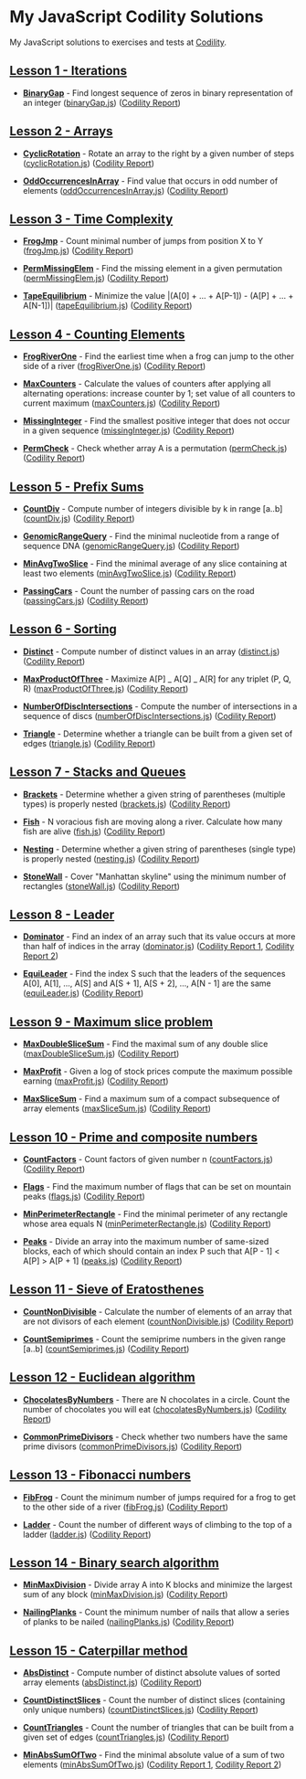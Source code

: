 # My JavaScript Codility Solutions

My JavaScript solutions to exercises and tests at [Codility](https://codility.com/programmers/lessons/).

## [Lesson 1 - Iterations](https://app.codility.com/programmers/lessons/1-iterations/)

- [**BinaryGap**](https://app.codility.com/programmers/lessons/1-iterations/binary_gap/) - Find longest sequence of zeros in binary representation of an integer ([binaryGap.js](./01-iterations/binaryGap.js)) ([Codility Report](https://app.codility.com/demo/results/trainingGJYAD9-MAD/))

## [Lesson 2 - Arrays](https://app.codility.com/programmers/lessons/2-arrays/)

- [**CyclicRotation**](https://app.codility.com/programmers/lessons/2-arrays/cyclic_rotation/) - Rotate an array to the right by a given number of steps ([cyclicRotation.js](./02-arrays/cyclicRotation.js)) ([Codility Report](https://app.codility.com/demo/results/trainingX6M4M6-QPE/))

- [**OddOccurrencesInArray**](https://app.codility.com/programmers/lessons/2-arrays/odd_occurrences_in_array/) - Find value that occurs in odd number of elements ([oddOccurrencesInArray.js](./02-arrays/cyclicRotation.js)) ([Codility Report](https://app.codility.com/demo/results/trainingFQSK8M-RG3/))

## [Lesson 3 - Time Complexity](https://app.codility.com/programmers/lessons/3-time_complexity/)

- [**FrogJmp**](https://app.codility.com/programmers/lessons/3-time_complexity/frog_jmp/) - Count minimal number of jumps from position X to Y ([frogJmp.js](./03-time-complexity/frogJmp.js)) ([Codility Report](https://app.codility.com/demo/results/trainingYPMZCR-8KN//))

- [**PermMissingElem**](https://app.codility.com/programmers/lessons/3-time_complexity/perm_missing_elem/) - Find the missing element in a given permutation ([permMissingElem.js](./03-time-complexity/permMissingElem.js)) ([Codility Report](https://app.codility.com/demo/results/trainingB498EH-6U9/))

- [**TapeEquilibrium**](https://app.codility.com/programmers/lessons/3-time_complexity/tape_equilibrium/) - Minimize the value |(A[0] + ... + A[P-1]) - (A[P] + ... + A[N-1])| ([tapeEquilibrium.js](./03-time-complexity/tapeEquilibrium.js)) ([Codility Report](https://app.codility.com/demo/results/trainingVUGJ4W-TRD/))

## [Lesson 4 - Counting Elements](https://app.codility.com/programmers/lessons/4-counting_elements/)

- [**FrogRiverOne**](https://app.codility.com/programmers/lessons/4-counting_elements/frog_river_one/) - Find the earliest time when a frog can jump to the other side of a river ([frogRiverOne.js](./04-counting-elements/frogRiverOne.js)) ([Codility Report](https://app.codility.com/demo/results/trainingCX3SCJ-7VM/))

- [**MaxCounters**](https://app.codility.com/programmers/lessons/4-counting_elements/max_counters/) - Calculate the values of counters after applying all alternating operations: increase counter by 1; set value of all counters to current maximum ([maxCounters.js](./04-counting-elements/maxCounters.js)) ([Codility Report](https://app.codility.com/demo/results/training25V3A5-5PA/))

- [**MissingInteger**](https://app.codility.com/programmers/lessons/4-counting_elements/missing_integer/) - Find the smallest positive integer that does not occur in a given sequence ([missingInteger.js](./04-counting-elements/missingInteger.js)) ([Codility Report](https://app.codility.com/demo/results/trainingJNN86R-V67/))

- [**PermCheck**](https://app.codility.com/programmers/lessons/4-counting_elements/perm_check/) - Check whether array A is a permutation ([permCheck.js](./04-counting-elements/permCheck.js)) ([Codility Report](https://app.codility.com/demo/results/training4PE5VF-PZH/))

## [Lesson 5 - Prefix Sums](https://app.codility.com/programmers/lessons/5-prefix_sums/)

- [**CountDiv**](https://app.codility.com/programmers/lessons/5-prefix_sums/count_div/) - Compute number of integers divisible by k in range [a..b] ([countDiv.js](./05-prefix-sums/countDiv.js)) ([Codility Report](https://app.codility.com/demo/results/trainingHXC6ZT-6KF/))

- [**GenomicRangeQuery**](https://app.codility.com/programmers/lessons/5-prefix_sums/genomic_range_query/) - Find the minimal nucleotide from a range of sequence DNA ([genomicRangeQuery.js](./05-prefix-sums/genomicRangeQuery.js)) ([Codility Report](https://app.codility.com/demo/results/trainingTGMMAN-FEN/))

- [**MinAvgTwoSlice**](https://app.codility.com/programmers/lessons/5-prefix_sums/min_avg_two_slice/) - Find the minimal average of any slice containing at least two elements ([minAvgTwoSlice.js](./05-prefix-sums/minAvgTwoSlice.js)) ([Codility Report](https://app.codility.com/demo/results/training38EMWX-DRJ/))

- [**PassingCars**](https://app.codility.com/programmers/lessons/5-prefix_sums/passing_cars/) - Count the number of passing cars on the road ([passingCars.js](./05-prefix-sums/passingCars.js)) ([Codility Report](https://app.codility.com/demo/results/trainingEV3WKJ-H2T/))

## [Lesson 6 - Sorting](https://app.codility.com/programmers/lessons/6-sorting/)

- [**Distinct**](https://app.codility.com/programmers/lessons/6-sorting/distinct/) - Compute number of distinct values in an array ([distinct.js](./06-sorting/distinct.js)) ([Codility Report](https://app.codility.com/demo/results/trainingRVCWPK-9WS/))

- [**MaxProductOfThree**](https://app.codility.com/programmers/lessons/6-sorting/max_product_of_three/) - Maximize A[P] _ A[Q] _ A[R] for any triplet (P, Q, R) ([maxProductOfThree.js](./06-sorting/maxProductOfThree.js)) ([Codility Report](https://app.codility.com/demo/results/training8RUW3M-RGZ/))

- [**NumberOfDiscIntersections**](https://app.codility.com/programmers/lessons/6-sorting/number_of_disc_intersections/) - Compute the number of intersections in a sequence of discs ([numberOfDiscIntersections.js](./06-sorting/numberOfDiscIntersections.js)) ([Codility Report](https://app.codility.com/demo/results/trainingVHCHHU-EDP/))

- [**Triangle**](https://app.codility.com/programmers/lessons/6-sorting/triangle/) - Determine whether a triangle can be built from a given set of edges ([triangle.js](./06-sorting/triangle.js)) ([Codility Report](https://app.codility.com/demo/results/training35MRMB-C9Q/))

## [Lesson 7 - Stacks and Queues](https://app.codility.com/programmers/lessons/7-stacks_and_queues/)

- [**Brackets**](https://app.codility.com/programmers/lessons/7-stacks_and_queues/brackets/) - Determine whether a given string of parentheses (multiple types) is properly nested ([brackets.js](./07-stacks-and-queues/brackets.js)) ([Codility Report](https://app.codility.com/demo/results/trainingRC3JDM-DZU/))

- [**Fish**](https://app.codility.com/programmers/lessons/7-stacks_and_queues/fish/) - N voracious fish are moving along a river. Calculate how many fish are alive ([fish.js](./07-stacks-and-queues/fish.js)) ([Codility Report](https://app.codility.com/demo/results/training5PYZPV-R4D/))

- [**Nesting**](https://app.codility.com/programmers/lessons/7-stacks_and_queues/nesting/) - Determine whether a given string of parentheses (single type) is properly nested ([nesting.js](./07-stacks-and-queues/nesting.js)) ([Codility Report](https://app.codility.com/demo/results/trainingSPCCTC-AUG/))

- [**StoneWall**](https://app.codility.com/programmers/lessons/7-stacks_and_queues/stone_wall/) - Cover "Manhattan skyline" using the minimum number of rectangles ([stoneWall.js](./07-stacks-and-queues/stoneWall.js)) ([Codility Report](https://app.codility.com/demo/results/training6QQDU3-GW5/))

## [Lesson 8 - Leader](https://app.codility.com/programmers/lessons/8-leader/)

- [**Dominator**](https://app.codility.com/programmers/lessons/8-leader/dominator/) - Find an index of an array such that its value occurs at more than half of indices in the array ([dominator.js](./08-leader/dominator.js)) ([Codility Report 1](https://app.codility.com/demo/results/trainingEQZT58-RM7/), [Codility Report 2](https://app.codility.com/demo/results/trainingP46Z4W-Q4J/))

- [**EquiLeader**](https://app.codility.com/programmers/lessons/8-leader/equi_leader/) - Find the index S such that the leaders of the sequences A[0], A[1], ..., A[S] and A[S + 1], A[S + 2], ..., A[N - 1] are the same ([equiLeader.js](./08-leader/equiLeader.js)) ([Codility Report](https://app.codility.com/demo/results/trainingVU9AJW-G2R/))

## [Lesson 9 - Maximum slice problem](https://app.codility.com/programmers/lessons/9-maximum_slice_problem/)

- [**MaxDoubleSliceSum**](https://app.codility.com/programmers/lessons/9-maximum_slice_problem/max_double_slice_sum/) - Find the maximal sum of any double slice ([maxDoubleSliceSum.js](./09-maximum-slice-problem/maxDoubleSliceSum.js)) ([Codility Report](https://app.codility.com/demo/results/trainingPTCD5K-5GX/))

- [**MaxProfit**](https://app.codility.com/programmers/lessons/9-maximum_slice_problem/max_profit/) - Given a log of stock prices compute the maximum possible earning ([maxProfit.js](./09-maximum-slice-problem/maxProfit.js)) ([Codility Report](https://app.codility.com/demo/results/training5FX399-H93/))

- [**MaxSliceSum**](https://app.codility.com/programmers/lessons/9-maximum_slice_problem/max_slice_sum/) - Find a maximum sum of a compact subsequence of array elements ([maxSliceSum.js](./09-maximum-slice-problem/maxSliceSum.js)) ([Codility Report](https://app.codility.com/demo/results/trainingZ4ER3E-CYD/))

## [Lesson 10 - Prime and composite numbers](https://app.codility.com/programmers/lessons/10-prime_and_composite_numbers/)

- [**CountFactors**](https://app.codility.com/programmers/lessons/10-prime_and_composite_numbers/count_factors/) - Count factors of given number n ([countFactors.js](./10-prime-and-composite-numbers/countFactors.js)) ([Codility Report](https://app.codility.com/demo/results/trainingKEK6WX-WZZ/))

- [**Flags**](https://app.codility.com/programmers/lessons/10-prime_and_composite_numbers/flags/) - Find the maximum number of flags that can be set on mountain peaks ([flags.js](./10-prime-and-composite-numbers/flags.js)) ([Codility Report](https://app.codility.com/demo/results/trainingQY5ASN-NEM/))

- [**MinPerimeterRectangle**](https://app.codility.com/programmers/lessons/10-prime_and_composite_numbers/min_perimeter_rectangle/) - Find the minimal perimeter of any rectangle whose area equals N ([minPerimeterRectangle.js](./10-prime-and-composite-numbers/minPerimeterRectangle.js)) ([Codility Report](https://app.codility.com/demo/results/trainingK5FC5Y-FSA/))

- [**Peaks**](https://app.codility.com/programmers/lessons/10-prime_and_composite_numbers/peaks/) - Divide an array into the maximum number of same-sized blocks, each of which should contain an index P such that A[P - 1] < A[P] > A[P + 1] ([peaks.js](./10-prime-and-composite-numbers/peaks.js)) ([Codility Report](https://app.codility.com/demo/results/trainingS3PZWP-4CQ/))

## [Lesson 11 - Sieve of Eratosthenes](https://app.codility.com/programmers/lessons/11-sieve_of_eratosthenes/)

- [**CountNonDivisible**](https://app.codility.com/programmers/lessons/11-sieve_of_eratosthenes/count_non_divisible/) - Calculate the number of elements of an array that are not divisors of each element ([countNonDivisible.js](./11-sieve-of-eratosthenes/countNonDivisible.js)) ([Codility Report](https://app.codility.com/demo/results/trainingRN48QF-6A4/))

- [**CountSemiprimes**](https://app.codility.com/programmers/lessons/11-sieve_of_eratosthenes/count_semiprimes/) - Count the semiprime numbers in the given range [a..b] ([countSemiprimes.js](./11-sieve-of-eratosthenes/countSemiprimes.js)) ([Codility Report](https://app.codility.com/demo/results/trainingA56PWM-9H8/))

## [Lesson 12 - Euclidean algorithm](https://app.codility.com/programmers/lessons/12-euclidean_algorithm/)

- [**ChocolatesByNumbers**](https://app.codility.com/programmers/lessons/12-euclidean_algorithm/chocolates_by_numbers/) - There are N chocolates in a circle. Count the number of chocolates you will eat ([chocolatesByNumbers.js](./12-euclidean-algorithm/chocolatesByNumbers.js)) ([Codility Report](https://app.codility.com/demo/results/trainingRPA9MC-A5B/))

- [**CommonPrimeDivisors**](https://app.codility.com/programmers/lessons/12-euclidean_algorithm/common_prime_divisors/) - Check whether two numbers have the same prime divisors ([commonPrimeDivisors.js](./12-euclidean-algorithm/commonPrimeDivisors.js)) ([Codility Report](https://app.codility.com/demo/results/training5ZXKBE-WVE/))

## [Lesson 13 - Fibonacci numbers](https://app.codility.com/programmers/lessons/13-fibonacci_numbers/)

- [**FibFrog**](https://app.codility.com/programmers/lessons/13-fibonacci_numbers/fib_frog/) - Count the minimum number of jumps required for a frog to get to the other side of a river ([fibFrog.js](./13-fibonacci-numbers/fibFrog.js)) ([Codility Report](https://app.codility.com/demo/results/training6YVT26-UW7/))

- [**Ladder**](https://app.codility.com/programmers/lessons/13-fibonacci_numbers/ladder/) - Count the number of different ways of climbing to the top of a ladder ([ladder.js](./13-fibonacci-numbers/ladder.js)) ([Codility Report](https://app.codility.com/demo/results/trainingJPMCQS-56C/))

## [Lesson 14 - Binary search algorithm](https://app.codility.com/programmers/lessons/14-binary_search_algorithm/)

- [**MinMaxDivision**](https://app.codility.com/programmers/lessons/14-binary_search_algorithm/min_max_division/) - Divide array A into K blocks and minimize the largest sum of any block ([minMaxDivision.js](./14-binary-search-algorithm/minMaxDivision.js)) ([Codility Report](https://app.codility.com/demo/results/training39EVKF-MBF/))

- [**NailingPlanks**](https://app.codility.com/programmers/lessons/14-binary_search_algorithm/nailing_planks/) - Count the minimum number of nails that allow a series of planks to be nailed ([nailingPlanks.js](./14-binary-search-algorithm/nailingPlanks.js)) ([Codility Report](https://app.codility.com/demo/results/trainingHYT8TD-K88/))

## [Lesson 15 - Caterpillar method](https://app.codility.com/programmers/lessons/15-caterpillar_method/)

- [**AbsDistinct**](https://app.codility.com/programmers/lessons/15-caterpillar_method/abs_distinct/) - Compute number of distinct absolute values of sorted array elements ([absDistinct.js](./15-caterpillar-method/absDistinct.js)) ([Codility Report](https://app.codility.com/demo/results/training4AYVR8-GB3/))

- [**CountDistinctSlices**](https://app.codility.com/programmers/lessons/15-caterpillar_method/count_distinct_slices/) - Count the number of distinct slices (containing only unique numbers) ([countDistinctSlices.js](./15-caterpillar-method/countDistinctSlices.js)) ([Codility Report](https://app.codility.com/demo/results/training5F6PB4-UC8/))

- [**CountTriangles**](https://app.codility.com/programmers/lessons/15-caterpillar_method/count_triangles/) - Count the number of triangles that can be built from a given set of edges ([countTriangles.js](./15-caterpillar-method/countTriangles.js)) ([Codility Report](https://app.codility.com/demo/results/trainingT2UBNZ-C2M/))

- [**MinAbsSumOfTwo**](https://app.codility.com/programmers/lessons/15-caterpillar_method/min_abs_sum_of_two/) - Find the minimal absolute value of a sum of two elements ([minAbsSumOfTwo.js](./15-caterpillar-method/minAbsSumOfTwo.js)) ([Codility Report 1](https://app.codility.com/demo/results/trainingFXTBPT-DD2/), [Codility Report 2](https://app.codility.com/demo/results/training8MTG89-QCJ/))
